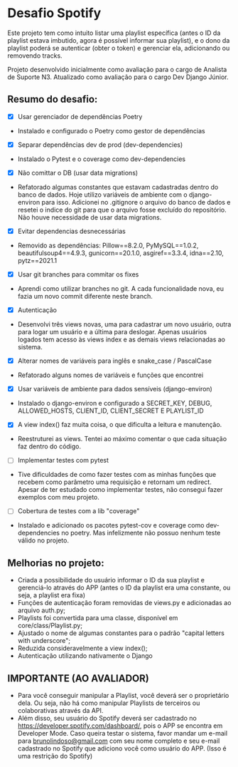 # Desafio Spotify

Este projeto tem como intuito listar uma playlist específica (antes o ID da playlist estava imbutido, agora é possível informar sua playlist), e o dono da playlist poderá se autenticar (obter o token) e gerenciar ela, adicionando ou removendo tracks.

Projeto desenvolvido inicialmente como avaliação para o cargo de Analista de Suporte N3. Atualizado como avaliação para o cargo Dev Django Júnior.

## Resumo do desafio:

- [x]  Usar gerenciador de dependências Poetry
- Instalado e configurado o Poetry como gestor de dependências
- [x]  Separar dependências dev de prod (dev-dependencies)
- Instalado o Pytest e o coverage como dev-dependencies
- [x]  Não comittar o DB (usar data migrations)
- Refatorado algumas constantes que estavam cadastradas dentro do banco de dados. Hoje utilizo variáveis de ambiente com o django-environ para isso. Adicionei no .gitignore o arquivo do banco de dados e resetei o indice do git para que o arquivo fosse excluído do repositório. Não houve necessidade de usar data migrations.
- [x]  Evitar dependencias desnecessárias
- Removido as dependências: Pillow==8.2.0, PyMySQL==1.0.2, beautifulsoup4==4.9.3, gunicorn==20.1.0, asgiref==3.3.4, idna==2.10, pytz==2021.1
- [x]  Usar git branches para commitar os fixes
- Aprendi como utilizar branches no git. A cada funcionalidade nova, eu fazia um novo commit diferente neste branch.
- [x]  Autenticação
- Desenvolvi três views novas, uma para cadastrar um novo usuário, outra para logar um usuário e a última para deslogar. Apenas usuários logados tem acesso às views index e as demais views relacionadas ao sistema.
- [x]  Alterar nomes de variáveis para inglês e snake_case / PascalCase
- Refatorado alguns nomes de variáveis e funções que encontrei
- [x]  Usar variáveis de ambiente para dados sensíveis (django-environ)
- Instalado o django-environ e configurado a SECRET_KEY, DEBUG, ALLOWED_HOSTS, CLIENT_ID, CLIENT_SECRET E PLAYLIST_ID
- [x]  A view index() faz muita coisa, o que dificulta a leitura e manutenção.
- Reestruturei as views. Tentei ao máximo comentar o que cada situação faz dentro do código.
- [ ]  Implementar testes com pytest
- Tive dificuldades de como fazer testes com as minhas funções que recebem como parâmetro uma requisição e retornam um redirect. Apesar de ter estudado como implementar testes, não consegui fazer exemplos com meu projeto.
- [ ]  Cobertura de testes com a lib "coverage"
- Instalado e adicionado os pacotes pytest-cov e coverage como dev-dependencies no poetry. Mas infelizmente não possuo nenhum teste válido no projeto.

## Melhorias no projeto:

- Criada a possibilidade do usuário informar o ID da sua playlist e gerenciá-lo através do APP (antes o ID da playlist era uma constante, ou seja, a playlist era fixa)
- Funções de autenticação foram removidas de views.py e adicionadas ao arquivo auth.py;
- Playlists foi convertida para uma classe, disponível em core/class/Playlist.py;
- Ajustado o nome de algumas constantes para o padrão "capital letters with underscore";
- Reduzida consideravelmente a view index();
- Autenticação utilizando nativamente o Django

## IMPORTANTE (AO AVALIADOR)
- Para você conseguir manipular a Playlist, você deverá ser o proprietário dela. Ou seja, não há como manipular Playlists de terceiros ou colaborativas através da API.
- Além disso, seu usuário do Spotify deverá ser cadastrado no https://developer.spotify.com/dashboard/, pois o APP se encontra em Developer Mode. Caso queira testar o sistema, favor mandar um e-mail para <brunolindoso@gmail.com> com seu nome completo e seu e-mail cadastrado no Spotify que adiciono você como usuário do APP. (Isso é uma restrição do Spotify)
